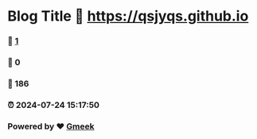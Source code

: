 # Blog Title :link: https://qsjyqs.github.io 
### :page_facing_up: [1](https://qsjyqs.github.io/tag.html) 
### :speech_balloon: 0 
### :hibiscus: 186 
### :alarm_clock: 2024-07-24 15:17:50 
### Powered by :heart: [Gmeek](https://github.com/Meekdai/Gmeek)
